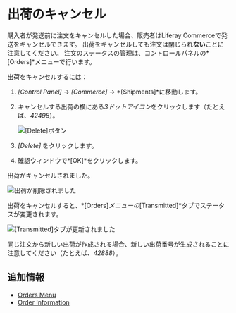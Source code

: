 # 出荷のキャンセル

購入者が発送前に注文をキャンセルした場合、販売者はLiferay Commerceで発送をキャンセルできます。 出荷をキャンセルしても注文は閉じられ**ない**ことに注意してください。 注文のステータスの管理は、コントロールパネルの*[Orders]*メニューで行います。

出荷をキャンセルするには：

1.  *[Control Panel]* → *[Commerce]* → *[Shipments]*に移動します。

2.  キャンセルする出荷の横にある*3ドットアイコン*をクリックします（たとえば、*42498*）。

    ![[Delete]ボタン](./cancelling-a-shipment/images/01.png)

3.  *[Delete]* をクリックします。

4.  確認ウィンドウで*[OK]*をクリックします。

出荷がキャンセルされました。

![出荷が削除されました](./cancelling-a-shipment/images/02.png)

出荷をキャンセルすると、*[Orders]*メニューの*[Transmitted]*タブでステータスが変更されます。

![[Transmitted]タブが更新されました](./cancelling-a-shipment/images/03.png)

同じ注文から新しい出荷が作成される場合、新しい出荷番号が生成されることに注意してください（たとえば、*42888*）。

## 追加情報

  - [Orders Menu](../order-management/orders-menu.md)
  - [Order Information](../order-management/order-information.md)
